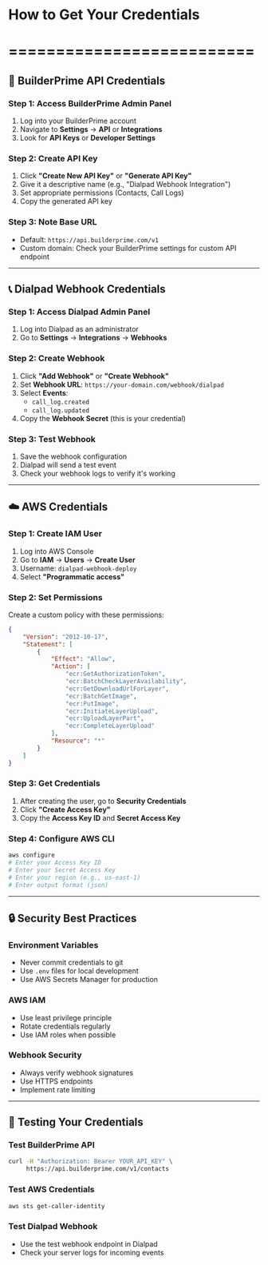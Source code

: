 # How to Get Your Credentials
# ==========================

## 🏢 BuilderPrime API Credentials

### Step 1: Access BuilderPrime Admin Panel
1. Log into your BuilderPrime account
2. Navigate to **Settings** → **API** or **Integrations**
3. Look for **API Keys** or **Developer Settings**

### Step 2: Create API Key
1. Click **"Create New API Key"** or **"Generate API Key"**
2. Give it a descriptive name (e.g., "Dialpad Webhook Integration")
3. Set appropriate permissions (Contacts, Call Logs)
4. Copy the generated API key

### Step 3: Note Base URL
- Default: `https://api.builderprime.com/v1`
- Custom domain: Check your BuilderPrime settings for custom API endpoint

---

## 📞 Dialpad Webhook Credentials

### Step 1: Access Dialpad Admin Panel
1. Log into Dialpad as an administrator
2. Go to **Settings** → **Integrations** → **Webhooks**

### Step 2: Create Webhook
1. Click **"Add Webhook"** or **"Create Webhook"**
2. Set **Webhook URL**: `https://your-domain.com/webhook/dialpad`
3. Select **Events**: 
   - `call_log.created`
   - `call_log.updated`
4. Copy the **Webhook Secret** (this is your credential)

### Step 3: Test Webhook
1. Save the webhook configuration
2. Dialpad will send a test event
3. Check your webhook logs to verify it's working

---

## ☁️ AWS Credentials

### Step 1: Create IAM User
1. Log into AWS Console
2. Go to **IAM** → **Users** → **Create User**
3. Username: `dialpad-webhook-deploy`
4. Select **"Programmatic access"**

### Step 2: Set Permissions
Create a custom policy with these permissions:
```json
{
    "Version": "2012-10-17",
    "Statement": [
        {
            "Effect": "Allow",
            "Action": [
                "ecr:GetAuthorizationToken",
                "ecr:BatchCheckLayerAvailability",
                "ecr:GetDownloadUrlForLayer",
                "ecr:BatchGetImage",
                "ecr:PutImage",
                "ecr:InitiateLayerUpload",
                "ecr:UploadLayerPart",
                "ecr:CompleteLayerUpload"
            ],
            "Resource": "*"
        }
    ]
}
```

### Step 3: Get Credentials
1. After creating the user, go to **Security Credentials**
2. Click **"Create Access Key"**
3. Copy the **Access Key ID** and **Secret Access Key**

### Step 4: Configure AWS CLI
```bash
aws configure
# Enter your Access Key ID
# Enter your Secret Access Key  
# Enter your region (e.g., us-east-1)
# Enter output format (json)
```

---

## 🔒 Security Best Practices

### Environment Variables
- Never commit credentials to git
- Use `.env` files for local development
- Use AWS Secrets Manager for production

### AWS IAM
- Use least privilege principle
- Rotate credentials regularly
- Use IAM roles when possible

### Webhook Security
- Always verify webhook signatures
- Use HTTPS endpoints
- Implement rate limiting

---

## 🧪 Testing Your Credentials

### Test BuilderPrime API
```bash
curl -H "Authorization: Bearer YOUR_API_KEY" \
     https://api.builderprime.com/v1/contacts
```

### Test AWS Credentials
```bash
aws sts get-caller-identity
```

### Test Dialpad Webhook
- Use the test webhook endpoint in Dialpad
- Check your server logs for incoming events
